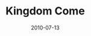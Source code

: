 ---
layout: media
category: media
series: "Kingdom Come"
title: "Kingdom Come"
date: 2010-07-13
description: "Greg Boyd talks about what the Kingdom is, and what it means to seek it."
video: "https://s3.amazonaws.com/crossroadsvideomessages/KingdomCome01.mp4"
video-poster: "https://www.crossroads.net/uploadedfiles/GregBoyd.jpg"
---